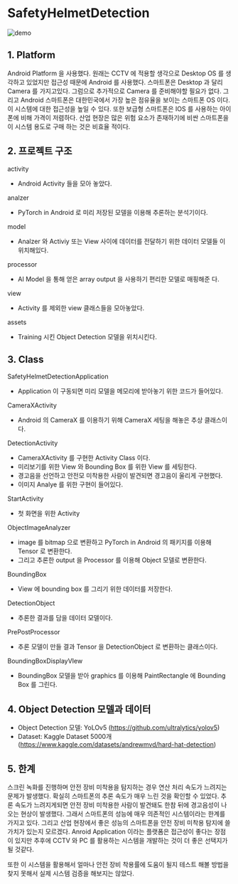 # SafetyHelmetDetection

![demo](./images/demo.gif)

## 1. Platform

Android Platform 을 사용했다. 원래는 CCTV 에 적용할 생각으로 Desktop OS 를 생각하고 있었지만 접근성 때문에 Android 를 사용했다. 스마트폰은 Desktop 과 달리 Camera 를 가지고있다. 그럼으로 추가적으로 Camera 를 준비해야할 필요가 없다. 그리고 Android 스마트폰은 대한민국에서 가장 높은 점유율을 보이는 스마트폰 OS 이다. 이 시스템에 대한 접근성을 높일 수 있다. 또한 보급형 스마트폰은 IOS 를 사용하는 아이폰에 비해 가격이 저렴하다. 산업 현장은 많은 위험 요소가 존재하기에 비싼 스마트폰을 이 시스템 용도로 구매 하는 것은 비효율 적이다.

## 2. 프로젝트 구조

activity
  - Android Activity 들을 모아 놓았다.

analzer
  - PyTorch in Android 로 미리 저장된 모델을 이용해 추론하는 분석기이다.

model
  - Analzer 와 Activiy 또는 View 사이에 데이터를 전달하기 위한 데이터 모델들        이 위치해있다.

processor
  - AI Model 을 통해 얻은 array output 을 사용하기 편리한 모델로 매핑해준         다.

view
  - Activity 를 제외한 view 클래스들을 모아놓았다.

assets
  - Training 시킨 Object Detection 모델을 위치시킨다.


## 3. Class

SafetyHelmetDetectionApplication
- Application 이 구동되면 미리 모델을 메모리에 받아놓기 위한 코드가 들어있다.

CameraXActivity
- Android 의 CameraX 를 이용하기 위해 CameraX 세팅을 해놓은 추상 클래스이다.

DetectionActivity
- CameraXActivity 를 구현한 Activity Class 이다.
- 미리보기를 위한 View 와 Bounding Box 를 위한 View 를 세팅한다.
- 경고음을 선언하고 안전모 미착용한 사람이 발견되면 경고음이 울리게 구현했다.
- 이미지 Analye 를 위한 구현이 들어있다.

StartActivity
- 첫 화면을 위한 Activity

ObjectImageAnalyzer
- image 를 bitmap 으로 변환하고 PyTorch in Android 의 패키지를 이용해 Tensor 로 변환한다.
- 그리고 추론한 output 을 Processor 를 이용해 Object 모델로 변환한다.

BoundingBox
- View 에 bounding box 를 그리기 위한 데이터를 저장한다.

DetectionObject
- 추론한 결과를 담을 데이터 모델이다.

PrePostProcessor
- 추론 모델이 만들 결과 Tensor 을 DetectionObject 로 변환하는 클래스이다.

BoundingBoxDisplayVIew
- BoundingBox 모델을 받아 graphics 를 이용해 PaintRectangle 에 Bounding Box 를 그린다.

## 4. Object Detection 모델과 데이터

* Object Detection 모델: YoLOv5 (https://github.com/ultralytics/yolov5)
* Dataset: Kaggle Dataset 5000개 (https://www.kaggle.com/datasets/andrewmvd/hard-hat-detection)

## 5. 한계

스크린 녹화를 진행하며 안전 장비 미착용을 탐지하는 경우 연산 처리 속도가 느려지는 문제가 발생했다. 확실히 스마트폰의 추론 속도가 매우 느린 것을 확인할 수 있었다. 추론 속도가 느려지게되면 안전 장비 미착용한 사람이 발견돼도 한참 뒤에 경고음성이 나오는 현상이 발생했다. 그래서 스마트폰의 성능에 매우 의존적인 시스템이라는 한계를 가지고 있다. 그리고 산업 현장에서 좋은 성능의 스마트폰을 안전 장비 미착용 탐지에 쓸 가치가 있는지 모르겠다. Anroid Application 이라는 플랫폼은 접근성이 좋다는 장점이 있지만 추후에 CCTV 와 PC 를 활용하는 시스템을 개발하는 것이 더 좋은 선택지가 될 것같다.

또한 이 시스템을 활용해서 얼마나 안전 장비 착용률에 도움이 될지 테스트 해볼 방법을 찾지 못해서 실제 시스템 검증을 해보지는 않았다.
